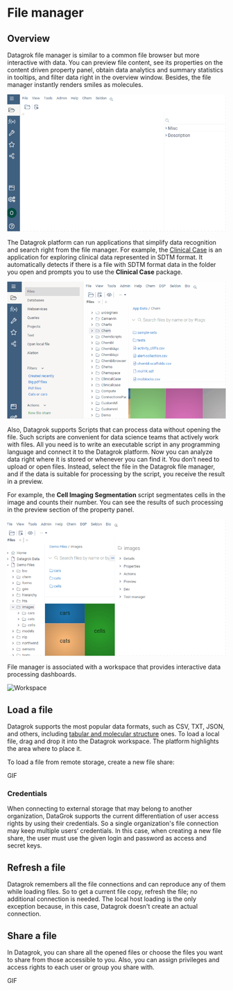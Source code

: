 # File manager

## Overview

Datagrok file manager is similar to a common file browser but more interactive
with data. You can preview file content, see its properties on the content
driven property panel, obtain data analytics and summary statistics in tooltips,
and filter data right in the overview window. Besides, the file manager
instantly renders smiles as molecules.

![File manager preview feature](file-manager-preview.gif "File manager preview feature")

The Datagrok platform can run applications that simplify data recognition and
search right from the file manager. For example, the [Clinical
Case](https://github.com/datagrok-ai/public/tree/master/packages/ClinicalCase#readme)
is an application for exploring clinical data represented in SDTM format. It
automatically detects if there is a file with SDTM format data in the folder you
open and prompts you to use the **Clinical Case** package.

![Clinical Case](file-manager-clinical-case-short.gif "Clinical Case application detects SDTM format data")

Also, Datagrok supports Scripts that can process data without opening the file.
Such scripts are convenient for data science teams that actively work with
files. All you need is to write an executable script in any programming language
and connect it to the Datagrok platform. Now you can analyze data right where it
is stored or whenever you can find it. You don’t need to upload or open files.
Instead, select the file in the Datagrok file manager, and if the data is
suitable for processing by the script, you receive the result in a preview.

For example, the **Cell Imaging Segmentation** script segmentates cells in the
image and counts their number. You can see the results of such processing in the
preview section of the property panel.

![Cell imaging segmentation](file-manager-cell-imaging-segmantation.gif "Cell imaging segmentation script")

File manager is associated with a workspace that provides interactive data
processing dashboards.

![Workspace](file-manager-related-dashboards.gif "Interactive data
processing dashboards")

## Load a file

Datagrok supports the most popular data formats, such as CSV, TXT, JSON, and
others, including [tabular and molecular structure](file.md) ones. To load a
local file, drag and drop it into the Datagrok workspace. The platform
highlights the area where to place it.

To load a file from remote storage, create a new file share:

GIF

### Credentials

When connecting to external storage that may belong to another organization,
DataGrok supports the current differentiation of user access rights by using
their credentials. So a single organization's file connection may keep multiple
users’ credentials. In this case, when creating a new file share, the user must
use the given login and password as access and secret keys.

## Refresh a file

Datagrok remembers all the file connections and can reproduce any of them while
loading files. So to get a current file copy, refresh the file; no additional
connection is needed. The local host loading is the only exception because, in
this case, Datagrok doesn't create an actual connection.

## Share a file

In Datagrok, you can share all the opened files or choose the files you want to
share from those accessible to you. Also, you can assign privileges and access
rights to each user or group you share with.

GIF
